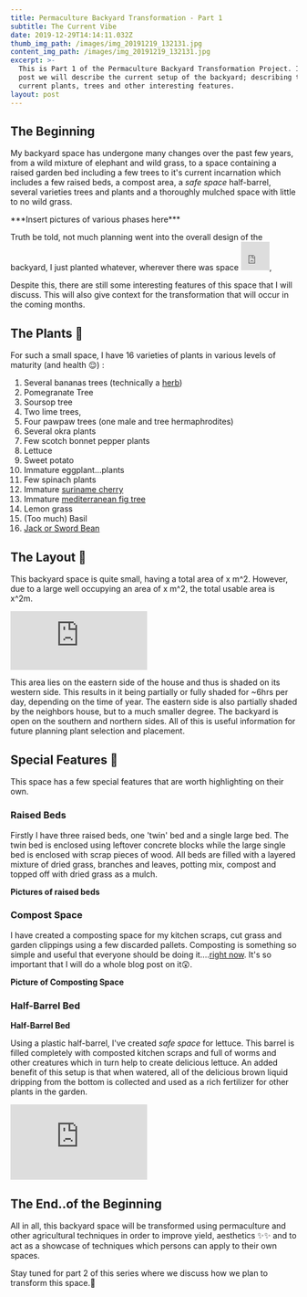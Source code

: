 ```yaml
---
title: Permaculture Backyard Transformation - Part 1
subtitle: The Current Vibe
date: 2019-12-29T14:14:11.032Z
thumb_img_path: /images/img_20191219_132131.jpg
content_img_path: /images/img_20191219_132131.jpg
excerpt: >-
  This is Part 1 of the Permaculture Backyard Transformation Project. In this
  post we will describe the current setup of the backyard; describing the
  current plants, trees and other interesting features.
layout: post
---
```

## The Beginning

My backyard space has undergone many changes over the past few years, from a wild mixture of elephant and wild grass, to a space containing a raised garden bed including a few trees to it's current incarnation which includes a few raised beds, a compost area, a _safe space_ half-barrel, several varieties trees and plants and a thoroughly mulched space with little to no wild grass.

\*\*\*Insert pictures of various phases here\*\*\*

Truth be told, not much planning went into the overall design of the backyard, I just planted whatever, wherever there was space <iframe src="https://giphy.com/embed/Pk20jMIe44bHa" width="50" height="50" frameBorder="0" class="giphy-embed" allowFullScreen></iframe>,

Despite this, there are still some interesting features of this space that I will discuss. This will also give context for the transformation that will occur in the coming months. 

## The Plants 🌿

For such a small space, I have 16 varieties of plants in various levels of maturity (and health 😌) :

1. Several bananas trees (technically a [herb](https://www.wikiwand.com/en/Banana))
2. Pomegranate Tree
3. Soursop tree
4. Two lime trees,
5. Four pawpaw trees (one male and tree hermaphrodites)
6. Several okra plants
7. Few scotch bonnet pepper plants
8. Lettuce
9. Sweet potato
10. Immature eggplant...plants
11. Few spinach plants
12. Immature [suriname cherry](https://www.wikiwand.com/en/Eugenia_uniflora)
13. Immature [mediterranean fig tree](https://www.wikiwand.com/en/Common_fig)
14. Lemon grass
15. (Too much) Basil
16. [Jack or Sword Bean](https://www.wikiwand.com/en/Canavalia_ensiformis)

## The Layout 📐

This backyard space is quite small, having a total area of x m^2. However, due to a large well occupying an area of x m^2, the total usable area is x^2m. 

<iframe src="https://giphy.com/embed/ne3xrYlWtQFtC" width="240" height="102.5" frameBorder="0" class="giphy-embed" allowFullScreen></iframe>

This area lies on the eastern side of the house and thus is shaded on its western side. This results in it being partially or fully shaded for ~6hrs per day, depending on the time of year. The eastern side is also partially shaded by the neighbors house, but to a much smaller degree. The backyard is open on the southern and northern sides. All of this is useful information for future planning plant selection and placement.

## Special Features 🔎

This space has a few special features that are worth highlighting on their own. 

### Raised Beds

Firstly I have three raised beds, one 'twin' bed and a single large bed. The twin bed is enclosed using leftover concrete blocks while the large single bed is enclosed with scrap pieces of wood. All beds are filled with a layered mixture of dried grass, branches and leaves, potting mix, compost and topped off with dried grass as a mulch. 


**Pictures of raised beds**

### Compost Space

I have created a composting space for my kitchen scraps, cut grass and garden clippings using a few discarded pallets. Composting is something so simple and useful that everyone should be doing it....[right now](https://blog.edisonnation.com/2015/08/10-benefits-of-composting/https://blog.edisonnation.com/2015/08/10-benefits-of-composting/). It's so important that I will do a whole blog post on it😲. 

**Picture of Composting Space**

### Half-Barrel Bed

**Half-Barrel Bed**

Using a plastic half-barrel, I've created _safe space_ for  lettuce. This barrel is filled completely with composted kitchen scraps and full of worms and other creatures which in turn help to create delicious lettuce. An added benefit of this setup is that when watered, all of the delicious brown liquid dripping from the bottom is collected and used as a rich fertilizer for other plants in the garden.

<iframe src="https://giphy.com/embed/d3mlE7uhX8KFgEmY" width="240" height="132" frameBorder="0" class="giphy-embed" allowFullScreen></iframe> 

## The End..of the Beginning

All in all, this backyard space will be transformed using permaculture and other agricultural techniques in order to improve yield, aesthetics ✨✨ and to act as a showcase of techniques which persons can apply to their own spaces. 

Stay tuned for part 2 of this series where we discuss how we plan to transform this space.🙌
